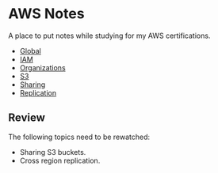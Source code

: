 # AWS Notes

A place to put notes while studying for my AWS certifications.

* [Global](Global.md)
* [IAM](IAM.md)
* [Organizations](Organizations.md)
* [S3](S3.md)
* [Sharing](Sharing.md)
* [Replication](Replication.md)

## Review

The following topics need to be rewatched:

* Sharing S3 buckets.
* Cross region replication.

